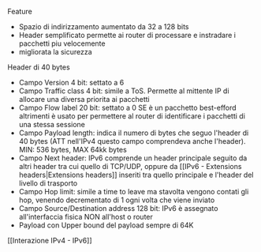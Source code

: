 Feature
- Spazio di indirizzamento aumentato da 32 a 128 bits
- Header semplificato permette ai router di processare e instradare i pacchetti piu velocemente
- migliorata la sicurezza

Header di 40 bytes
- Campo Version 4 bit: settato a 6
- Campo Traffic class 4 bit: simile a ToS. Permette al mittente IP di allocare una diversa priorita ai pacchetti
- Campo Flow label 20 bit: settato a 0 SE è un pacchetto best-efford altrimenti è usato per permettere al router di identificare i pacchetti di una stessa sessione
- Campo Payload length: indica il numero di bytes che seguo l'header di 40 bytes (ATT nell'IPv4 questo campo comprendeva anche l'header). MIN: 536 bytes, MAX 64kk bytes
- Campo Next header: IPv6 comprende un header principale seguito da altri header tra cui quello di TCP/UDP, oppure da [[IPv6 - Extensions headers|Extensions headers]] inseriti tra quello principale e l'header del livello di trasporto
- Campo Hop limit: simile a time to leave ma stavolta vengono contati gli hop, venendo decrementato di 1 ogni volta che viene inviato
- Campo Source/Destination address 128 bit: IPv6 è assegnato all'interfaccia fisica NON all'host o router
- Payload con Upper bound del payload sempre di 64K

[[Interazione IPv4 - IPv6]]